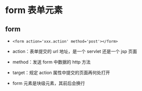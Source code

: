 # form 表单元素

## form

* ```<form action='xxx.action' method='post'></form>```

* action：表单提交的 url 地址，是一个 servlet 还是一个 jsp 页面

* method：发送 form 中数据的 http 方法

* target：规定 action 属性中提交的页面再何处打开

* form 元素是块级元素，其前后会换行








